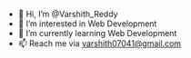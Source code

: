 - 👋 Hi, I’m @Varshith_Reddy
- 👀 I’m interested in Web Development
- 🌱 I’m currently learning Web Development
- 📫 Reach me via varshith07041@gmail.com

<!---
VarshithReddy741/VarshithReddy741 is a ✨ special ✨ repository because its `README.md` (this file) appears on your GitHub profile.
You can click the Preview link to take a look at your changes.
--->
